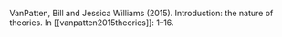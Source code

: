 ---
---

VanPatten, Bill and Jessica Williams (2015). Introduction: the nature of theories. In [[vanpatten2015theories]]: 1–16.
